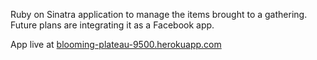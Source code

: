 Ruby on Sinatra application to manage the items brought to a gathering. Future plans are integrating it as a Facebook app.

App live at [blooming-plateau-9500.herokuapp.com](https://blooming-plateau-9500.herokuapp.com)
